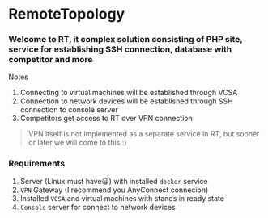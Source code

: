 # RemoteTopology
### Welcome to RT, it complex solution consisting of PHP site, service for establishing SSH connection, database with competitor and more
Notes
1. Connecting to virtual machines will be  established through VCSA
2. Connection to network devices will be established through SSH connection to console server
3. Competitors get access to RT over VPN connection
> VPN itself is not implemented as a separate service in RT, but sooner or later we will come to this :)
### Requirements
1. Server (Linux must have😀) with installed `docker` service
2. `VPN` Gateway (I recommend you AnyConnect connecion)
3. Installed `VCSA` and virtual machines with stands in ready state
4. `Console` server for connect to network devices
